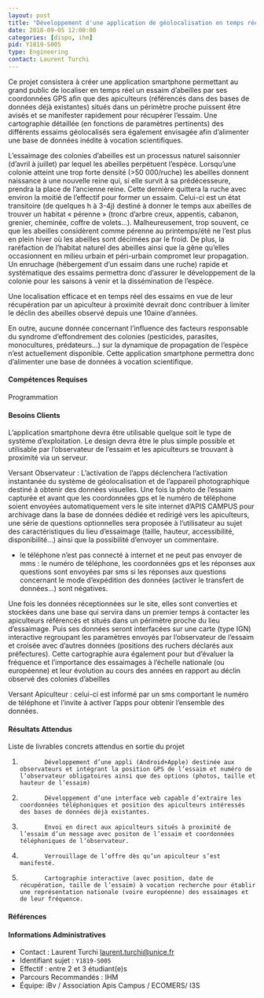 ```yaml
---
layout: post
title: "Développement d'une application de géolocalisation en temps réel (avec  outils IGN) d'essaims d'abeilles"
date: 2018-09-05 12:00:00
categories: [dispo, ihm]
pid: Y1819-S005
type: Engineering
contact: Laurent Turchi
---
```

       
Ce projet consistera à créer une application smartphone permettant au grand public de localiser en temps réel un essaim d’abeilles par ses coordonnées GPS afin que des apiculteurs (référencés dans des bases de données déjà existantes) situés dans un périmètre proche puissent être avisés et se manifester rapidement pour récupérer l’essaim. Une cartographie détaillée (en fonctions de paramètres pertinents) des différents essaims géolocalisés sera également envisagée afin d’alimenter une base de données inédite à vocation scientifiques.

L’essaimage des colonies d’abeilles est un processus naturel saisonnier (d’avril à juillet) par lequel les abeilles perpétuent l’espèce. Lorsqu’une colonie atteint une trop forte densité (>50 000/ruche) les abeilles donnent naissance à une nouvelle reine qui, si elle survit à sa prédécesseure, prendra la place de l’ancienne reine. Cette dernière quittera la ruche avec environ la moitié de l’effectif pour former un essaim. Celui-ci est un état transitoire (de quelques h à 3-4j) destiné à donner le temps aux abeilles de trouver un habitat « pérenne » (tronc d’arbre creux, appentis, cabanon, grenier, cheminée, coffre de volets…). Malheureusement, trop souvent, ce que les abeilles considèrent comme pérenne au printemps/été ne l’est plus en plein hiver où les abeilles sont décimées par le froid. De plus, la raréfaction de l’habitat naturel des abeilles ainsi que la gêne qu’elles occasionnent en milieu urbain et péri-urbain compromet leur propagation. Un enruchage (hébergement d’un essaim dans une ruche) rapide et systématique des essaims permettra donc d’assurer le développement de la colonie pour les saisons à venir et la dissémination de l’espèce.

Une localisation efficace et en temps réel des essaims en vue de leur récupération par un apiculteur à proximité devrait donc contribuer à limiter le déclin des abeilles observé depuis une 10aine d’années.

En outre, aucune donnée concernant l’influence des facteurs responsable du syndrome d’effondrement des colonies (pesticides, parasites, monocultures, prédateurs…) sur la dynamique de propagation de l’espèce n’est actuellement disponible. Cette application smartphone permettra donc d’alimenter une base de données à vocation scientifique.

#### Compétences Requises
Programmation



     

#### Besoins Clients
L’application smartphone devra être utilisable quelque soit le type de système d’exploitation. Le design devra être le plus simple possible et utilisable par l’observateur de l’essaim et les apiculteurs se trouvant à proximité via un serveur.

Versant Observateur : L’activation de l’apps déclenchera l’activation instantanée du système de géolocalisation et de l’appareil photographique destiné à obtenir des données visuelles. Une fois la photo de l’essaim capturée et avant que les coordonnées gps et le numéro de téléphone soient envoyées automatiquement vers le site internet d’APIS CAMPUS pour archivage dans la base de données dédiée et redirigé vers les apiculteurs, une série de questions optionnelles sera proposée à l’utilisateur au sujet des caractéristiques du lieu d’essaimage (taille, hauteur, accessibilité, disponibilité…) ainsi que la possibilité d’envoyer un commentaire.

- le téléphone n’est pas connecté à internet et ne peut pas envoyer de mms : le numéro de téléphone, les coordonnées gps et les réponses aux questions sont envoyées par sms si les réponses aux questions concernant le mode d’expédition des données (activer le transfert de données…) sont négatives.

Une fois les données réceptionnées sur le site, elles sont converties et stockées dans une base qui servira dans un premier temps à contacter les apiculteurs référencés et situés dans un périmètre proche du lieu d’essaimage. Puis ses données seront interfacées sur une carte (type IGN) interactive regroupant les paramètres envoyés par l’observateur de l’essaim et croisée avec d’autres données (positions des ruchers déclarés aux préfectures). Cette cartographie aura également pour but d’évaluer la fréquence et l’importance des essaimages à l’échelle nationale (ou européenne) et leur évolution au cours des années en rapport au déclin observé des colonies d’abeilles

 

Versant Apiculteur : celui-ci est informé par un sms comportant le numéro de téléphone et l’invite à activer l’apps pour obtenir l’ensemble des données.

#### Résultats Attendus
Liste de livrables concrets attendus en sortie du projet

 

1.            Développement d’une appli (Android+Apple) destinée aux observateurs et intégrant la position GPS de l’essaim et numéro de l’observateur obligatoires ainsi que des options (photos, taille et hauteur de l’essaim)

2.            Développement d’une interface web capable d’extraire les coordonnées téléphoniques et position des apiculteurs intéressés des bases de données déjà existantes.

3.            Envoi en direct aux apiculteurs situés à proximité de l’essaim d’un message avec positon de l’essaim et coordonnées téléphoniques de l’observateur.

4.            Verrouillage de l’offre dès qu’un apiculteur s’est manifesté.

5.            Cartographie interactive (avec position, date de récupération, taille de l’essaim) à vocation recherche pour établir une représentation nationale (voire européenne) des essaimages et de leur fréquence.

#### Références



#### Informations Administratives
  * Contact : Laurent Turchi <laurent.turchi@unice.fr>
  * Identifiant sujet : `Y1819-S005`
  * Effectif : entre 2 et 3 étudiant(e)s
  * Parcours Recommandés : IHM
  * Équipe: iBv / Association Apis Campus / ECOMERS/ I3S

     